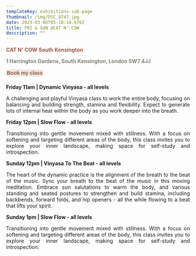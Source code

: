 ```yaml
---
templateKey: exhibitions-sub-page
thumbnail: /img/DSC_9747.jpg
date: 2023-03-06T05:10:14.676Z
title: FRI & SUN @CAT N' COW
description: ""
---
```


<div style="text-align: justify;">

**<span style="color:#9C5648;">CAT N' COW South Kensington</span>**

**<span style="color:#7E8378;">1 Harrington Gardens, South Kensington, London SW7 4JJ</span>**

<div style="margin-bottom:20px;">
  <button 
    onclick="window.location.href='https://catncow.com/book/'" 
    style="background:#ECE9E3; border:none; padding:2; color:#ECE9E3; font-size:inherit; font-weight:bold; cursor:pointer;border-radius: 4px;">
    <strong style="color:#9C5648;">Book my class</strong>
  </button>
</div>

**Friday 11am | Dynamic Vinyasa - all levels**

A challenging and playful Vinyasa class to work the entire body, focusing on balancing and building strength, stamina and flexibility. Expect to generate lots of internal heat within the body as you work deeper into the breath.

**Friday 12pm | Slow Flow - all levels**

Transitioning into gentle movement mixed with stillness. With a focus on softening and targeting different areas of the body, this class invites you to explore your inner landscape, making space for self-study and introspection.

**Sunday 12pm | Vinyasa To The Beat - all levels**

The heart of the dynamic practice is the alignment of the breath to the beat of the music. Sync your breath to the beat of the music in this moving meditation. Embrace sun salutations to warm the body, and various standing and seated postures to strengthen and build stamina, including backbends, forward folds, and hip openers - all the while flowing to a beat that lifts your spirit. 

**Sunday 1pm | Slow Flow - all levels**

Transitioning into gentle movement mixed with stillness. With a focus on softening and targeting different areas of the body, this class invites you to explore your inner landscape, making space for self-study and introspection.

</div>